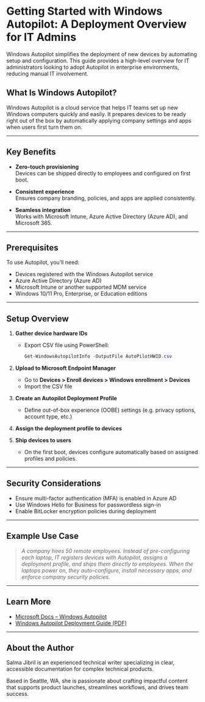 # Getting Started with Windows Autopilot: A Deployment Overview for IT Admins
Windows Autopilot simplifies the deployment of new devices by automating setup and configuration. This guide provides a high-level overview for IT administrators looking to adopt Autopilot in enterprise environments, reducing manual IT involvement.

## What Is Windows Autopilot?
Windows Autopilot is a cloud service that helps IT teams set up new Windows computers quickly and easily. It prepares devices to be ready right out of the box by automatically applying company settings and apps when users first turn them on.

---

## Key Benefits

- **Zero-touch provisioning**  
  Devices can be shipped directly to employees and configured on first boot.

- **Consistent experience**  
  Ensures company branding, policies, and apps are applied consistently.

- **Seamless integration**  
  Works with Microsoft Intune, Azure Active Directory (Azure AD), and Microsoft 365.

---

## Prerequisites

To use Autopilot, you’ll need:

- Devices registered with the Windows Autopilot service
- Azure Active Directory (Azure AD)
- Microsoft Intune or another supported MDM service
- Windows 10/11 Pro, Enterprise, or Education editions

---

## Setup Overview

1. **Gather device hardware IDs**
   - Export CSV file using PowerShell:
     ```powershell
     Get-WindowsAutopilotInfo -OutputFile AutoPilotHWID.csv
     ```

2. **Upload to Microsoft Endpoint Manager**
   - Go to **Devices > Enroll devices > Windows enrollment > Devices**
   - Import the CSV file

3. **Create an Autopilot Deployment Profile**
   - Define out-of-box experience (OOBE) settings (e.g. privacy options, account type, etc.)

4. **Assign the deployment profile to devices**

5. **Ship devices to users**
   - On the first boot, devices configure automatically based on assigned profiles and policies.

---

## Security Considerations

- Ensure multi-factor authentication (MFA) is enabled in Azure AD
- Use Windows Hello for Business for passwordless sign-in
- Enable BitLocker encryption policies during deployment

---

## Example Use Case

> *A company hires 50 remote employees. Instead of pre-configuring each laptop, IT registers devices with Autopilot, assigns a deployment profile, and ships them directly to employees. When the laptops power on, they auto-configure, install necessary apps, and enforce company security policies.*

---

## Learn More

- [Microsoft Docs – Windows Autopilot](https://learn.microsoft.com/en-us/autopilot/)
- [Windows Autopilot Deployment Guide (PDF)](https://www.microsoft.com/en-sa/download/details.aspx?id=104496)

---

## About the Author

Salma Jibril is an experienced technical writer specializing in clear, accessible documentation for complex technical products.

Based in Seattle, WA, she is passionate about crafting impactful content that supports product launches, streamlines workflows, and drives team success.

